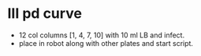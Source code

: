 # III pd curve

- 12 col columns [1, 4, 7, 10] with 10 ml LB and infect.
- place in robot along with other plates and start script.